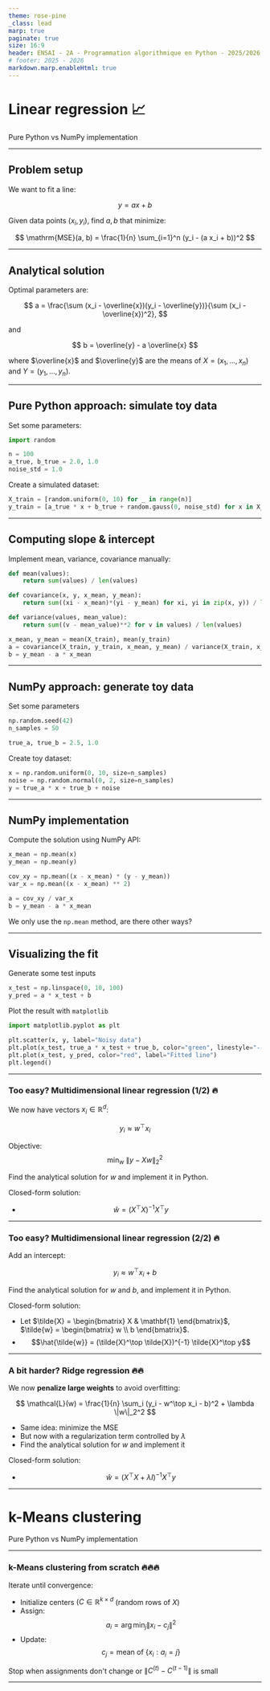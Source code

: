 ```yaml
---
theme: rose-pine
_class: lead
marp: true
paginate: true
size: 16:9
header: ENSAI - 2A - Programmation algorithmique en Python - 2025/2026
# footer: 2025 - 2026
markdown.marp.enableHtml: true
---
```


# Linear regression 📈
Pure Python vs NumPy implementation

---

## Problem setup

We want to fit a line:

$$ 
y = a x + b 
$$

Given data points $(x_i, y_i)$, find $a, b$ that minimize:

$$
\mathrm{MSE}(a, b) = \frac{1}{n} \sum_{i=1}^n (y_i - (a x_i + b))^2
$$

---

## Analytical solution

Optimal parameters are:

$$
a = \frac{\sum (x_i - \overline{x})(y_i - \overline{y})}{\sum (x_i - \overline{x})^2},
$$

and

$$
b = \overline{y} - a \overline{x}
$$

where $\overline{x}$ and $\overline{y}$ are the means of $X = (x_1, ..., x_n)$ and $Y = (y_1, ..., y_n)$.

---

## Pure Python approach: simulate toy data

Set some parameters:
```python
import random

n = 100
a_true, b_true = 2.0, 1.0
noise_std = 1.0
```

Create a simulated dataset:
```python
X_train = [random.uniform(0, 10) for _ in range(n)]
y_train = [a_true * x + b_true + random.gauss(0, noise_std) for x in X_train]
```

---


## Computing slope & intercept

Implement mean, variance, covariance manually:

```python
def mean(values):
    return sum(values) / len(values)

def covariance(x, y, x_mean, y_mean):
    return sum((xi - x_mean)*(yi - y_mean) for xi, yi in zip(x, y)) / len(x)

def variance(values, mean_value):
    return sum((v - mean_value)**2 for v in values) / len(values)

x_mean, y_mean = mean(X_train), mean(y_train)
a = covariance(X_train, y_train, x_mean, y_mean) / variance(X_train, x_mean)
b = y_mean - a * x_mean
```

---

## NumPy approach: generate toy data

Set some parameters
```python
np.random.seed(42)
n_samples = 50

true_a, true_b = 2.5, 1.0
```

Create toy dataset:
```python
x = np.random.uniform(0, 10, size=n_samples)
noise = np.random.normal(0, 2, size=n_samples)
y = true_a * x + true_b + noise
```

---

## NumPy implementation

Compute the solution using NumPy API:

```python
x_mean = np.mean(x)
y_mean = np.mean(y)

cov_xy = np.mean((x - x_mean) * (y - y_mean))
var_x = np.mean((x - x_mean) ** 2)

a = cov_xy / var_x
b = y_mean - a * x_mean
```

We only use the `np.mean` method, are there other ways?

---

## Visualizing the fit

Generate some test inputs
```python
x_test = np.linspace(0, 10, 100)
y_pred = a * x_test + b
```

Plot the result with `matplotlib`
```python
import matplotlib.pyplot as plt

plt.scatter(x, y, label="Noisy data")
plt.plot(x_test, true_a * x_test + true_b, color="green", linestyle="--", label="True line")
plt.plot(x_test, y_pred, color="red", label="Fitted line")
plt.legend()
```

---

### Too easy? Multidimensional linear regression (1/2) 🔥

We now have vectors $x_i \in \mathbb{R}^d$:

$$
y_i \approx w^\top x_i
$$

Objective:
$$
\min_w \ \|y - Xw\|_2^2
$$

Find the analytical solution for $w$ and implement it in Python.

Closed-form solution:

* $$\hat{w} = (X^\top X)^{-1} X^\top y$$

---

### Too easy? Multidimensional linear regression (2/2) 🔥

Add an intercept:

$$
y_i \approx w^\top x_i + b
$$

Find the analytical solution for $w$ and $b$, and implement it in Python.

Closed-form solution:

* Let $\tilde{X} = \begin{bmatrix} X & \mathbf{1} \end{bmatrix}$, $\tilde{w} = \begin{bmatrix} w \\ b \end{bmatrix}$.
* $$\hat{\tilde{w}} = (\tilde{X}^\top \tilde{X})^{-1} \tilde{X}^\top y$$

---

### A bit harder? Ridge regression 🔥🔥

We now **penalize large weights** to avoid overfitting:

$$
\mathcal{L}(w) = \frac{1}{n} \sum_i (y_i - w^\top x_i - b)^2 + \lambda \|w\|_2^2
$$

- Same idea: minimize the MSE  
- But now with a regularization term controlled by $\lambda$
- Find the analytical solution for $w$ and implement it

Closed-form solution:

* $$\hat{w} = (X^\top X + \lambda I)^{-1} X^\top y$$

---

# k-Means clustering
Pure Python vs NumPy implementation

---

### k-Means clustering from scratch 🔥🔥🔥

Iterate until convergence:

- Initialize centers $(C \in \mathbb{R}^{k \times d}$ (random rows of $X$)
-  Assign:
$$
a_i = \arg\min_j \|x_i - c_j\|^2
$$
- Update:
$$
c_j = \text{mean of } \{x_i : a_i = j\}
$$

Stop when assignments don't change or $\|C^{(t)} - C^{(t-1)}\|$ is small

---
